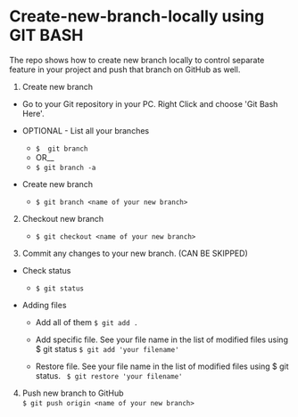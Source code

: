# Create-new-branch-locally using GIT BASH
The repo shows how to create new branch locally to control separate feature in your project and push that branch on GitHub as well.
1. Create new branch
  - Go to your Git repository in your PC. Right Click and choose 'Git Bash Here'.
  
  - OPTIONAL - List all your branches
    - ```$  git branch ```
     - OR__
    - ``` $ git branch -a ```
  - Create new branch
    - ```$ git branch <name of your new branch>```
2. Checkout new branch
   -  ```$ git checkout <name of your new branch> ```
   
3. Commit any changes to your new branch. (CAN BE SKIPPED)
  - Check status
    - ```$ git status ```
	
  - Adding files
    - Add all of them ```$ git add .```
	
    - Add specific file. See your file name in the list of modified files using $ git status 
	```$ git add 'your filename'```
	
    - Restore file. See your file name in the list of modified files using $ git status. 
	``` $ git restore 'your filename'```
	
4. Push new branch to GitHub <br />
	```$ git push origin <name of your new branch>```
